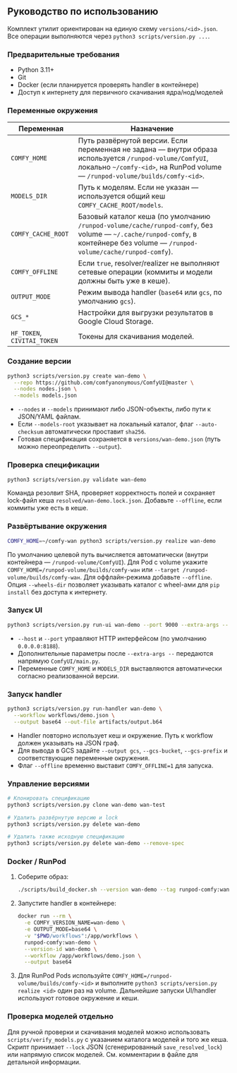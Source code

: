 ## Руководство по использованию

Комплект утилит ориентирован на единую схему `versions/<id>.json`. Все операции выполняются через `python3 scripts/version.py ...`.

### Предварительные требования

-   Python 3.11+
-   Git
-   Docker (если планируется проверять handler в контейнере)
-   Доступ к интернету для первичного скачивания ядра/нод/моделей

### Переменные окружения

| Переменная                  | Назначение                                                                                                                                                                                |
| --------------------------- | ----------------------------------------------------------------------------------------------------------------------------------------------------------------------------------------- |
| `COMFY_HOME`                | Путь развёрнутой версии. Если переменная не задана — внутри образа используется `/runpod-volume/ComfyUI`, локально `~/comfy-<id>`, на RunPod volume — `/runpod-volume/builds/comfy-<id>`. |
| `MODELS_DIR`                | Путь к моделям. Если не указан — используется общий кеш `COMFY_CACHE_ROOT/models`.                                                                                                        |
| `COMFY_CACHE_ROOT`          | Базовый каталог кеша (по умолчанию `/runpod-volume/cache/runpod-comfy`, без volume — `~/.cache/runpod-comfy`, в контейнере без volume — `/runpod-volume/cache/runpod-comfy`).             |
| `COMFY_OFFLINE`             | Если `true`, resolver/realizer не выполняют сетевые операции (коммиты и модели должны быть уже в кеше).                                                                                   |
| `OUTPUT_MODE`               | Режим вывода handler (`base64` или `gcs`, по умолчанию `gcs`).                                                                                                                            |
| `GCS_*`                     | Настройки для выгрузки результатов в Google Cloud Storage.                                                                                                                                |
| `HF_TOKEN`, `CIVITAI_TOKEN` | Токены для скачивания моделей.                                                                                                                                                            |

### Создание версии

```bash
python3 scripts/version.py create wan-demo \
  --repo https://github.com/comfyanonymous/ComfyUI@master \
  --nodes nodes.json \
  --models models.json
```

-   `--nodes` и `--models` принимают либо JSON-объекты, либо пути к JSON/YAML файлам.
-   Если `--models-root` указывает на локальный каталог, флаг `--auto-checksum` автоматически проставит `sha256`.
-   Готовая спецификация сохраняется в `versions/wan-demo.json` (путь можно переопределить `--output`).

### Проверка спецификации

```bash
python3 scripts/version.py validate wan-demo
```

Команда резолвит SHA, проверяет корректность полей и сохраняет lock-файл кеша `resolved/wan-demo.lock.json`. Добавьте `--offline`, если коммиты уже есть в кеше.

### Развёртывание окружения

```bash
COMFY_HOME=~/comfy-wan python3 scripts/version.py realize wan-demo
```

По умолчанию целевой путь вычисляется автоматически (внутри контейнера — `/runpod-volume/ComfyUI`). Для Pod с volume укажите `COMFY_HOME=/runpod-volume/builds/comfy-wан` или `--target /runpod-volume/builds/comfy-wан`. Для оффлайн-режима добавьте `--offline`. Опция `--wheels-dir` позволяет указывать каталог с wheel-ами для `pip install` без доступа к интернету.

### Запуск UI

```bash
python3 scripts/version.py run-ui wan-demo --port 9000 --extra-args -- --no-auto-launch
```

-   `--host` и `--port` управляют HTTP интерфейсом (по умолчанию `0.0.0.0:8188`).
-   Дополнительные параметры после `--extra-args --` передаются напрямую `ComfyUI/main.py`.
-   Переменные `COMFY_HOME` и `MODELS_DIR` выставляются автоматически согласно реализованной версии.

### Запуск handler

```bash
python3 scripts/version.py run-handler wan-demo \
  --workflow workflows/demo.json \
  --output base64 --out-file artifacts/output.b64
```

-   Handler повторно использует кеш и окружение. Путь к workflow должен указывать на JSON граф.
-   Для вывода в GCS задайте `--output gcs`, `--gcs-bucket`, `--gcs-prefix` и соответствующие переменные окружения.
-   Флаг `--offline` временно выставит `COMFY_OFFLINE=1` для запуска.

### Управление версиями

```bash
# Клонировать спецификацию
python3 scripts/version.py clone wan-demo wan-test

# Удалить развёрнутую версию и lock
python3 scripts/version.py delete wan-demo

# Удалить также исходную спецификацию
python3 scripts/version.py delete wan-demo --remove-spec
```

### Docker / RunPod

1. Соберите образ:

    ```bash
    ./scripts/build_docker.sh --version wan-demo --tag runpod-comfy:wan-demo
    ```

2. Запустите handler в контейнере:

    ```bash
    docker run --rm \
      -e COMFY_VERSION_NAME=wan-demo \
      -e OUTPUT_MODE=base64 \
      -v "$PWD/workflows":/app/workflows \
      runpod-comfy:wan-demo \
      --version-id wan-demo \
      --workflow /app/workflows/demo.json \
      --output base64
    ```

3. Для RunPod Pods используйте `COMFY_HOME=/runpod-volume/builds/comfy-<id>` и выполните `python3 scripts/version.py realize <id>` один раз на volume. Дальнейшие запуски UI/handler используют готовое окружение и кеши.

### Проверка моделей отдельно

Для ручной проверки и скачивания моделей можно использовать `scripts/verify_models.py` с указанием каталога моделей и того же кеша. Скрипт принимает `--lock` JSON (сгенерированный `save_resolved_lock`) или напрямую список моделей. См. комментарии в файле для детальной информации.

